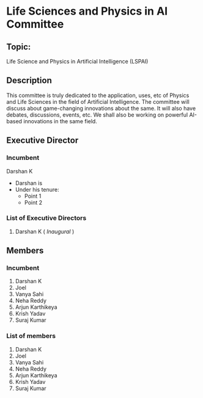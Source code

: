 # Life Sciences and Physics in AI Committee

## Topic:
Life Science and Physics in Artificial Intelligence (LSPAI)

## Description
This committee is truly dedicated to the application, uses, etc of Physics and Life Sciences in the field of Artificial Intelligence. The committee will discuss about game-changing innovations about the same. It will also have debates, discussions, events, etc. We shall also be working on powerful AI-based innovations in the same field.

## Executive Director
### Incumbent
Darshan K
* Darshan is 
* Under his tenure:
  * Point 1
  * Point 2
### List of Executive Directors
1. Darshan K ( *Inaugural* )

## Members
### Incumbent 
1. Darshan K
2. Joel
3. Vanya Sahi
4. Neha Reddy
5. Arjun Karthikeya
6. Krish Yadav
7. Suraj Kumar

### List of members
1. Darshan K
2. Joel
3. Vanya Sahi
4. Neha Reddy
5. Arjun Karthikeya
6. Krish Yadav
7. Suraj Kumar